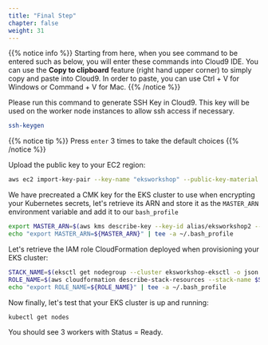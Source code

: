 ```yaml
---
title: "Final Step"
chapter: false
weight: 31
---
```


{{% notice info %}}
Starting from here, when you see command to be entered such as below, you will enter these commands into Cloud9 IDE. You can use the **Copy to clipboard** feature (right hand upper corner) to simply copy and paste into Cloud9. In order to paste, you can use Ctrl + V for Windows or Command + V for Mac.
{{% /notice %}}

Please run this command to generate SSH Key in Cloud9. This key will be used on the worker node instances to allow ssh access if necessary.

```bash
ssh-keygen
```

{{% notice tip %}}
Press `enter` 3 times to take the default choices
{{% /notice %}}

Upload the public key to your EC2 region:

```bash
aws ec2 import-key-pair --key-name "eksworkshop" --public-key-material file://~/.ssh/id_rsa.pub
```

We have precreated a CMK key for the EKS cluster to use when encrypting your Kubernetes secrets, let's retrieve its ARN and store it as the `MASTER_ARN` environment variable and add it to our `bash_profile`
```bash
export MASTER_ARN=$(aws kms describe-key --key-id alias/eksworkshop2 --query KeyMetadata.Arn --output text)
echo "export MASTER_ARN=${MASTER_ARN}" | tee -a ~/.bash_profile
```

Let's retrieve the IAM role CloudFormation deployed when provisioning your EKS cluster:
```bash
STACK_NAME=$(eksctl get nodegroup --cluster eksworkshop-eksctl -o json | jq -r '.[].StackName')
ROLE_NAME=$(aws cloudformation describe-stack-resources --stack-name $STACK_NAME | jq -r '.StackResources[] | select(.ResourceType=="AWS::IAM::Role") | .PhysicalResourceId')
echo "export ROLE_NAME=${ROLE_NAME}" | tee -a ~/.bash_profile
```

Now finally, let's test that your EKS cluster is up and running:
```bash
kubectl get nodes
```
You should see 3 workers with Status = Ready.